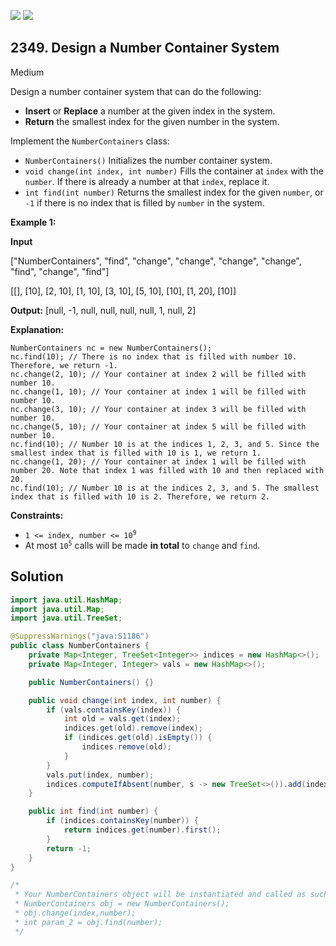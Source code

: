 [![](https://img.shields.io/github/stars/javadev/LeetCode-in-Java?label=Stars&style=flat-square)](https://github.com/javadev/LeetCode-in-Java)
[![](https://img.shields.io/github/forks/javadev/LeetCode-in-Java?label=Fork%20me%20on%20GitHub%20&style=flat-square)](https://github.com/javadev/LeetCode-in-Java/fork)

## 2349\. Design a Number Container System

Medium

Design a number container system that can do the following:

*   **Insert** or **Replace** a number at the given index in the system.
*   **Return** the smallest index for the given number in the system.

Implement the `NumberContainers` class:

*   `NumberContainers()` Initializes the number container system.
*   `void change(int index, int number)` Fills the container at `index` with the `number`. If there is already a number at that `index`, replace it.
*   `int find(int number)` Returns the smallest index for the given `number`, or `-1` if there is no index that is filled by `number` in the system.

**Example 1:**

**Input**

["NumberContainers", "find", "change", "change", "change", "change", "find", "change", "find"]

[[], [10], [2, 10], [1, 10], [3, 10], [5, 10], [10], [1, 20], [10]]

**Output:** [null, -1, null, null, null, null, 1, null, 2]

**Explanation:**

    NumberContainers nc = new NumberContainers();
    nc.find(10); // There is no index that is filled with number 10. Therefore, we return -1.
    nc.change(2, 10); // Your container at index 2 will be filled with number 10.
    nc.change(1, 10); // Your container at index 1 will be filled with number 10.
    nc.change(3, 10); // Your container at index 3 will be filled with number 10.
    nc.change(5, 10); // Your container at index 5 will be filled with number 10.
    nc.find(10); // Number 10 is at the indices 1, 2, 3, and 5. Since the smallest index that is filled with 10 is 1, we return 1.
    nc.change(1, 20); // Your container at index 1 will be filled with number 20. Note that index 1 was filled with 10 and then replaced with 20.
    nc.find(10); // Number 10 is at the indices 2, 3, and 5. The smallest index that is filled with 10 is 2. Therefore, we return 2. 

**Constraints:**

*   <code>1 <= index, number <= 10<sup>9</sup></code>
*   At most <code>10<sup>5</sup></code> calls will be made **in total** to `change` and `find`.

## Solution

```java
import java.util.HashMap;
import java.util.Map;
import java.util.TreeSet;

@SuppressWarnings("java:S1186")
public class NumberContainers {
    private Map<Integer, TreeSet<Integer>> indices = new HashMap<>();
    private Map<Integer, Integer> vals = new HashMap<>();

    public NumberContainers() {}

    public void change(int index, int number) {
        if (vals.containsKey(index)) {
            int old = vals.get(index);
            indices.get(old).remove(index);
            if (indices.get(old).isEmpty()) {
                indices.remove(old);
            }
        }
        vals.put(index, number);
        indices.computeIfAbsent(number, s -> new TreeSet<>()).add(index);
    }

    public int find(int number) {
        if (indices.containsKey(number)) {
            return indices.get(number).first();
        }
        return -1;
    }
}

/*
 * Your NumberContainers object will be instantiated and called as such:
 * NumberContainers obj = new NumberContainers();
 * obj.change(index,number);
 * int param_2 = obj.find(number);
 */
```